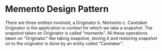 <h1>Memento Design Pattern</h1>
<p>There are three entities involved, a.Originator b. Memento c. Caretaker
Originator is the application in context for which we take a snapshot. The snapshot taken on Originator is called “memento”. All these operations taken on “Originator” like taking snapshot, storing it and restoring snapshot on to the originator is done by an entity called “Caretaker”.
</p>
